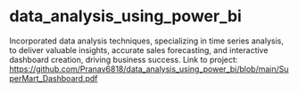 # data_analysis_using_power_bi
Incorporated data analysis techniques, specializing in time series analysis, to deliver valuable insights, accurate sales forecasting, and interactive dashboard creation, driving business success.
Link to project: https://github.com/Pranav6818/data_analysis_using_power_bi/blob/main/SuperMart_Dashboard.pdf
